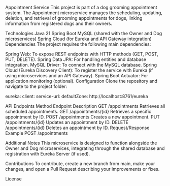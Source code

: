 Appointment Service
This project is part of a dog grooming appointment system. The Appointment microservice manages the scheduling, updating, deletion, and retrieval of grooming appointments for dogs, linking information from registered dogs and their owners.

Technologies
Java 21
Spring Boot
MySQL (shared with the Owner and Dog microservices)
Spring Cloud (for Eureka and API Gateway integration)
Dependencies
The project requires the following main dependencies:

Spring Web: To expose REST endpoints with HTTP methods (GET, POST, PUT, DELETE).
Spring Data JPA: For handling entities and database integration.
MySQL Driver: To connect with the MySQL database.
Spring Cloud (Eureka Discovery Client): To register the service with Eureka (if using microservices and an API Gateway).
Spring Boot Actuator: For application monitoring (optional).
Configuration
Clone the repository and navigate to the project folder:

eureka:
  client:
    service-url:
      defaultZone: http://localhost:8761/eureka

API Endpoints
Method	Endpoint	Description
GET	/appointments	Retrieves all scheduled appointments.
GET	/appointments/{id}	Retrieves a specific appointment by ID.
POST	/appointments	Creates a new appointment.
PUT	/appointments/{id}	Updates an appointment by ID.
DELETE	/appointments/{id}	Deletes an appointment by ID.
Request/Response Example
POST /appointments

Additional Notes
This microservice is designed to function alongside the Owner and Dog microservices, integrating through the shared database and registration with Eureka Server (if used).

Contributions
To contribute, create a new branch from main, make your changes, and open a Pull Request describing your improvements or fixes.

License
